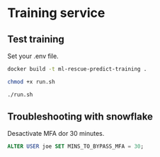 # Training service

## Test training

Set your .env file.

```bash
docker build -t ml-rescue-predict-training .

chmod +x run.sh

./run.sh
```

## Troubleshooting with snowflake

Desactivate MFA dor 30 minutes.

```sql
ALTER USER joe SET MINS_TO_BYPASS_MFA = 30;
```

